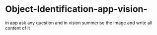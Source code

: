 # Object-Identification-app-vision-
in app ask any question and in vision summerise the image and write all content of it
